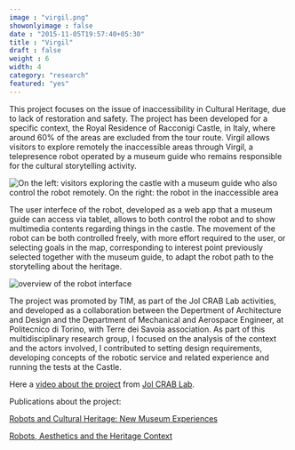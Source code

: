 ```yaml
---
image : "virgil.png"
showonlyimage : false
date : "2015-11-05T19:57:40+05:30"
title : "Virgil"
draft : false
weight : 6
width: 4
category: "research"
featured: "yes"
---
```



<!--more-->

This project focuses on the issue of inaccessibility in Cultural Heritage, due to lack of restoration and safety. The project has been developed for a specific context, the Royal Residence of Racconigi Castle, in Italy, where around 60% of the areas are excluded from the tour route. Virgil allows visitors to explore remotely the inaccessible areas through Virgil, a telepresence robot operated by a museum guide who remains responsible for the cultural storytelling activity.

![On the left: visitors exploring the castle with a museum guide who also control the robot remotely. On the right: the robot in the inaccessible area](/img/virgil3.png)

The user interfece of the robot, developed as a web app that a museum guide can access via tablet, allows to both control the robot and to show multimedia contents regarding things in the castle. The movement of the robot can be both controlled freely, with more effort required to the user, or selecting goals in the map, corresponding to interest point previously selected together with the museum guide, to adapt the robot path to the storytelling about the heritage.

![overview of the robot interface](/img/virgil2.png)

The project was promoted by TIM, as part of the Jol CRAB Lab activities, and developed as a collaboration between the Depertment of Architecture and Design and the Department of Mechanical and Aerospace Engineer, at Politecnico di Torino, with  Terre dei Savoia association. As part of this multidisciplinary research group, I focused on the analysis of the context and the actors involved, I contributed to setting design requirements, developing concepts of the robotic service and related experience and running the tests at the Castle.

<p>Here a <a href="https://www.youtube.com/watch?v=8_Y1gduXhMs&feature=emb_title">video about the project</a> from <a href="https://www.youtube.com/watch?v=8_Y1gduXhMs&feature=emb_title">Jol CRAB Lab</a>.</p>




Publications about the project:

[Robots and Cultural Heritage: New Museum Experiences](http://artes.ucp.pt/citarj/article/view/158)

[Robots, Aesthetics and the Heritage Context](http://interactions.acm.org/archive/view/september-october-2017/robots-aesthetics-and-the-heritage-context)
